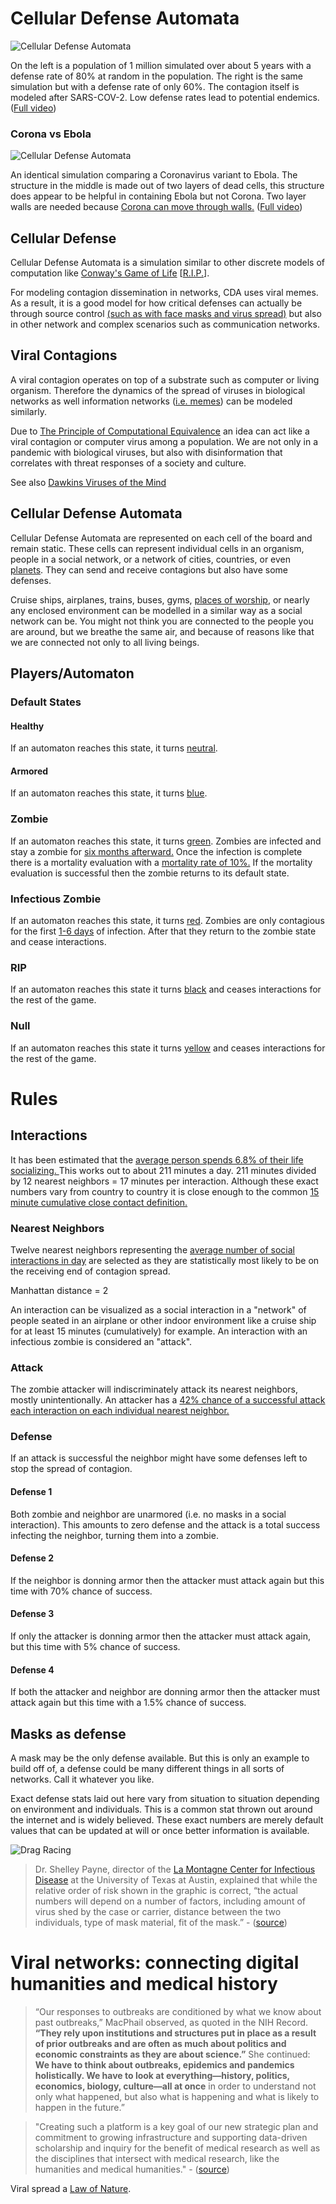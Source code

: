 
# Cellular Defense Automata
![Cellular Defense Automata](https://videoapi-muybridge.vimeocdn.com/animated-thumbnails/image/f9f4c335-4399-4afb-bc5e-c7b181cfe1c4.gif?ClientID=vimeo-core-prod&Date=1613775833&Signature=d8c63c17a33efa46f716a1510b8498b01c25744a)

On the left is a population of 1 million simulated over about 5 years with a defense rate of 80% at random in the population. The right is the same simulation but with a defense rate of only 60%. The contagion itself is modeled after SARS-COV-2. Low defense rates lead to potential endemics. ([Full video](https://vimeo.com/514490979))

### Corona vs Ebola

![Cellular Defense Automata](https://videoapi-muybridge.vimeocdn.com/animated-thumbnails/image/a3500cff-a00c-4bed-9b67-3297d6579f4b.gif?ClientID=vimeo-core-prod&Date=1613780686&Signature=7cbeef64d18176a5bac00af39cb12dfd5697b118)

An identical simulation comparing a Coronavirus variant to Ebola. The structure in the middle is made out of two layers of dead cells, this structure does appear to be helpful in containing Ebola but not Corona. Two layer walls are needed because [Corona can move through walls.](https://www.cbc.ca/news/canada/calgary/alberta-senior-citizens-wall-defence-1.5832611) ([Full video](https://vimeo.com/514514010))

## Cellular Defense
Cellular Defense Automata is a simulation similar to other discrete models of computation like [Conway's Game of Life](https://en.wikipedia.org/wiki/Conway%27s_Game_of_Life) [[R.I.P.](https://www.nytimes.com/2020/04/15/technology/john-horton-conway-dead-coronavirus.html)].

For modeling contagion dissemination in networks, CDA uses viral memes. As a result, it is a good model for how critical defenses can actually be through source control [(such as with face masks and virus  spread)](https://www.ucsf.edu/news/2020/06/417906/still-confused-about-masks-heres-science-behind-how-face-masks-prevent) but also in other network and complex scenarios such as communication networks.

## Viral Contagions
A viral contagion operates on top of a substrate such as computer or living organism. Therefore the dynamics of the spread of viruses in biological networks as well information networks ([i.e. memes](https://en.wikipedia.org/wiki/Memetics)) can be modeled similarly.


Due to [The Principle of Computational Equivalence](https://www.wolframscience.com/nks/p715--basic-framework/) an idea can act like a viral contagion or computer virus among a population. We are not only in a pandemic with biological viruses, but also with disinformation that correlates with threat responses of a society and culture.

See also [Dawkins Viruses of the Mind](https://en.wikipedia.org/wiki/Viruses_of_the_Mind)
## Cellular Defense Automata
Cellular Defense Automata are represented on each cell of the board and remain static. These cells can represent individual cells in an organism, people in a social network, or a network of cities, countries, or even [planets](https://en.wikipedia.org/wiki/Panspermia). They can send and receive contagions but also have some defenses.

Cruise ships, airplanes, trains, buses, gyms, [places of worship](https://edmonton.ctvnews.ca/alta-pastor-charged-with-violating-public-health-act-still-in-custody-for-refusing-conditions-rcmp-1.5313426), or nearly any enclosed environment can be modelled in a similar way as a social network can be. You might not think you are connected to the people you are around, but we breathe the same air, and because of reasons like that we are connected not only to all living beings.

## Players/Automaton
### Default States
#### Healthy
If an automaton reaches this state, it turns [neutral](https://www.schemecolor.com/skin-colored-mole.php). 
#### Armored
If an automaton reaches this state, it turns [blue](https://www.schemecolor.com/sample?getcolor=88CFF9). 
### Zombie
If an automaton reaches this state, it turns [green](https://www.schemecolor.com/sample?getcolor=1d2b01).
Zombies are infected and stay a zombie for [six months afterward.](https://www.the-scientist.com/news-opinion/cold-causing-coronaviruses-dont-seem-to-confer-lasting-immunity-67832) Once the infection is complete there is a mortality evaluation with a [mortality rate of 10%.](https://datos.covid-19.conacyt.mx/#DOView) If the mortality evaluation is successful then the zombie returns to its default state.
### Infectious Zombie
If an automaton reaches this state, it turns [red](https://www.schemecolor.com/sample?getcolor=ff2117).
Zombies are only contagious for the first [1-6 days](https://www.who.int/news-room/q-a-detail/coronavirus-disease-covid-19-how-is-it-transmitted) of infection. After that they return to the zombie state and cease interactions.
### RIP
If an automaton reaches this state it turns [black](https://www.schemecolor.com/sample?getcolor=0c0e0c) and ceases interactions for the rest of the game.

### Null
If an automaton reaches this state it turns [yellow](https://www.schemecolor.com/sample?getcolor=edb937) and ceases interactions for the rest of the game.

# Rules
## Interactions

It has been estimated that the [average person spends 6.8% of their life socializing. ](https://www.prnewswire.com/news-releases/reebok-survey-humans-spend-less-than-one-percent-of-life-on-physical-fitness-300261752.html#continue-jump) This works out to about 211 minutes a day. 211 minutes divided by 12 nearest neighbors = 17 minutes per interaction. Although these exact numbers vary from country to country it is close enough to the common [15 minute cumulative close contact definition.](https://www.cdc.gov/coronavirus/2019-ncov/php/contact-tracing/contact-tracing-plan/appendix.html) 

### Nearest Neighbors
Twelve nearest neighbors representing the [average number of social interactions in day](https://www.ncbi.nlm.nih.gov/pmc/articles/PMC6113687) are selected as they are statistically most likely to be on the receiving end of contagion spread. 

Manhattan distance = 2

An interaction can be visualized as a social interaction in a "network" of people seated in an airplane or other indoor environment like a cruise ship for at least 15 minutes (cumulatively) for example. An interaction with an infectious zombie is considered an "attack".

### Attack
The zombie attacker will indiscriminately attack its nearest neighbors, mostly unintentionally. An attacker has a [42% chance of a successful attack each interaction on each individual nearest neighbor.](https://www.sciencedirect.com/science/article/pii/S0196655320308981)
### Defense
If an attack is successful the neighbor might have some defenses left to stop the spread of contagion.
#### Defense 1
Both zombie and neighbor are unarmored (i.e. no masks in a social interaction). This amounts to zero defense and the attack is a total success infecting the neighbor, turning them into a zombie.
#### Defense 2
If the neighbor is donning armor then the attacker must attack again but this time with 70% chance of success.
#### Defense 3
If only the attacker is donning armor then the attacker must attack again, but this time with 5% chance of success.
#### Defense 4
If both the attacker and neighbor are donning armor then the attacker must attack again but this time with a 1.5% chance of success.

## Masks as defense

A mask may be the only defense available. But this is only an example to build off of, a defense could be many different things in all sorts of networks. Call it whatever you like.

Exact defense stats laid out here vary from situation to situation depending on environment and individuals. This is a common stat thrown out around the internet and is widely believed. These exact numbers are merely default values that can be updated at will or once better information is available.

![Drag Racing](https://www.danvillesanramon.com/blogs/photos/23/3922.jpg)
>Dr. Shelley Payne, director of the [La Montagne Center for Infectious Disease](https://icmb.utexas.edu/research/organized-research-units/lamontagne-center) at the University of Texas at Austin, explained that while the relative order of risk shown in the graphic is correct, “the actual numbers will depend on a number of factors, including amount of virus shed by the case or carrier, distance between the two individuals, type of mask material, fit of the mask.” - ([source](https://factcheck.afp.com/misleading-mask-graphic-claims-show-exact-chance-covid-19-spread))

# Viral networks: connecting digital humanities and medical history

>“Our responses to outbreaks are conditioned by what we know about  past  outbreaks,”  MacPhail  observed,  as  quoted  in  the NIH Record. **“They rely upon institutions and structures put in place as a result of prior outbreaks and are often as much about politics and economic constraints as they are about science.”** She continued: **We have to think about outbreaks, epidemics and pandemics holistically. We have to look at everything—history, politics, economics,  biology,  culture—all  at  once**  in  order  to understand  not  only  what  happened,  but  also  what  is happening and what is likely to happen in the future.”

>"Creating such a platform is a key goal of our new strategic plan  and  commitment  to  growing  infrastructure  and supporting  data-driven  scholarship  and  inquiry  for  the benefit of medical research as well as the disciplines that intersect  with  medical  research,  like  the  humanities  and medical humanities." - ([source](https://collections.nlm.nih.gov/catalog/nlm:nlmuid-101738722-pdf))

Viral spread a [Law of Nature](https://youtu.be/1xJB3phO07U?t=394).

